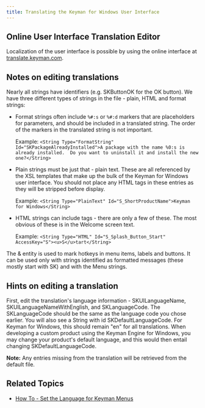 ```yaml
---
title: Translating the Keyman for Windows User Interface
---
```


## Online User Interface Translation Editor

Localization of the user interface is possible by using the online
interface at [translate.keyman.com](https://translate.keyman.com/).

## Notes on editing translations

Nearly all strings have identifiers (e.g. SKButtonOK for the OK button).
We have three different types of strings in the file - plain, HTML and
format strings:

-   Format strings often include `%#:s` or `%#:d` markers that are
    placeholders for parameters, and should be included in a translated
    string. The order of the markers in the translated string is not
    important.

    Example:
    `<String Type="FormatString" Id="SKPackageAlreadyInstalled">A package with the name %0:s is already installed.  Do you want to uninstall it and install the new one?</String>`

-   Plain strings must be just that - plain text. These are all
    referenced by the XSL templates that make up the bulk of the Keyman
    for Windows user interface. You should not place any HTML tags in
    these entries as they will be stripped before display.

    Example:
    `<String Type="PlainText" Id="S_ShortProductName">Keyman for Windows</String>`

-   HTML strings can include tags - there are only a few of these. The
    most obvious of these is in the Welcome screen text.

    Example:
    `<String Type="HTML" Id="S_Splash_Button_Start" AccessKey="S"><u>S</u>tart</String>`

The &amp; entity is used to mark hotkeys in menu items, labels and
buttons. It can be used only with strings identified as formatted
messages (these mostly start with SK) and with the Menu strings.

## Hints on editing a translation

First, edit the translation's language information - SKUILanguageName,
SKUILanguageNameWithEnglish, and SKLanguageCode. The SKLanguageCode
should be the same as the language code you chose earlier. You will also
see a String with id SKDefaultLanguageCode. For Keyman for Windows, this
should remain "en" for all translations. When developing a custom
product using the Keyman Engine for Windows, you may change your
product's default language, and this would then entail changing
SKDefaultLanguageCode.

**Note:** Any entries missing from the translation will be retrieved from the
default file.

## Related Topics

-   [How To - Set the Language for Keyman Menus](../start/locale)
